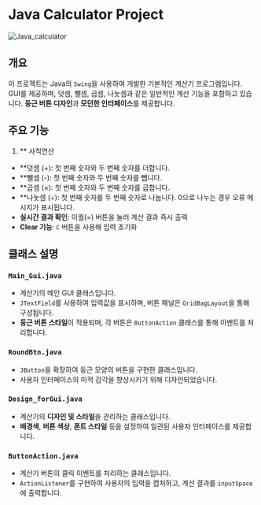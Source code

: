 # Java Calculator Project

![Java_calculator](https://github.com/user-attachments/assets/01be923d-1540-4249-82a6-f89332e7a195) <!-- Use a screenshot of your calculator here -->

## 개요
이 프로젝트는 Java의 `Swing`을 사용하여 개발한 기본적인 계산기 프로그램입니다. GUI를 제공하며, 덧셈, 뺄셈, 곱셈, 나눗셈과 같은 일반적인 계산 기능을 포함하고 있습니다. **둥근 버튼 디자인**과 **모던한 인터페이스**를 제공합니다.

## 주요 기능
1. ** 사칙연산
- **덧셈 (+): 첫 번째 숫자와 두 번째 숫자를 더합니다.
- **뺄셈 (-): 첫 번째 숫자와 두 번째 숫자를 뺍니다.
- **곱셈 (×): 첫 번째 숫자와 두 번째 숫자를 곱합니다.
- **나눗셈 (÷): 첫 번째 숫자를 두 번째 숫자로 나눕니다. 0으로 나누는 경우 오류 메시지가 표시됩니다.
- **실시간 결과 확인**: 이퀄(=) 버튼을 눌러 계산 결과 즉시 출력
- **Clear 기능**: `C` 버튼을 사용해 입력 초기화

## 클래스 설명
### `Main_Gui.java`
- 계산기의 메인 GUI 클래스입니다.
- `JTextField`를 사용하여 입력값을 표시하며, 버튼 패널은 `GridBagLayout`을 통해 구성됩니다.
- **둥근 버튼 스타일**이 적용되며, 각 버튼은 `ButtonAction` 클래스를 통해 이벤트를 처리합니다.

### `RoundBtn.java`
- `JButton`을 확장하여 둥근 모양의 버튼을 구현한 클래스입니다.
- 사용자 인터페이스의 미적 감각을 향상시키기 위해 디자인되었습니다.

### `Design_forGui.java`
- 계산기의 **디자인 및 스타일**을 관리하는 클래스입니다.
- **배경색**, **버튼 색상**, **폰트 스타일** 등을 설정하여 일관된 사용자 인터페이스를 제공합니다.

### `ButtonAction.java`
- 계산기 버튼의 클릭 이벤트를 처리하는 클래스입니다.
- `ActionListener`를 구현하여 사용자의 입력을 캡처하고, 계산 결과를 `inputSpace`에 출력합니다.

